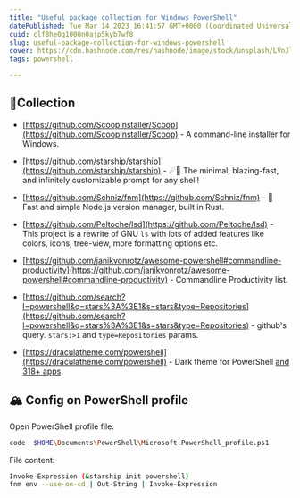 ```yaml
---
title: "Useful package collection for Windows PowerShell"
datePublished: Tue Mar 14 2023 16:41:57 GMT+0000 (Coordinated Universal Time)
cuid: clf8he0g1000n0ajp5kyb7wf8
slug: useful-package-collection-for-windows-powershell
cover: https://cdn.hashnode.com/res/hashnode/image/stock/unsplash/LVnJlyfa7Zk/upload/abe11cb2173994550ddf8f4af6195cb9.jpeg
tags: powershell

---
```


## 🐚Collection

* [https://github.com/ScoopInstaller/Scoop](https://github.com/ScoopInstaller/Scoop) - A command-line installer for Windows.
    
* [https://github.com/starship/starship](https://github.com/starship/starship) - ☄🌌️ The minimal, blazing-fast, and infinitely customizable prompt for any shell!
    
* [https://github.com/Schniz/fnm](https://github.com/Schniz/fnm) - 🚀 Fast and simple Node.js version manager, built in Rust.
    
* [https://github.com/Peltoche/lsd](https://github.com/Peltoche/lsd) - This project is a rewrite of GNU `ls` with lots of added features like colors, icons, tree-view, more formatting options etc.
    
* [https://github.com/janikvonrotz/awesome-powershell#commandline-productivity](https://github.com/janikvonrotz/awesome-powershell#commandline-productivity) - Commandline Productivity list.
    
* [https://github.com/search?l=powershell&q=stars%3A%3E1&s=stars&type=Repositories](https://github.com/search?l=powershell&q=stars%3A%3E1&s=stars&type=Repositories) - github's query. `stars:>1` and `type=Repositories` params.
    
* [https://draculatheme.com/powershell](https://draculatheme.com/powershell) - Dark theme for PowerShell [and 318+ apps](https://draculatheme.com/).
    

## 🏔️ Config on PowerShell profile

Open PowerShell profile file:

```bash
code  $HOME\Documents\PowerShell\Microsoft.PowerShell_profile.ps1
```

File content:

```bash
Invoke-Expression (&starship init powershell)
fnm env --use-on-cd | Out-String | Invoke-Expression
```